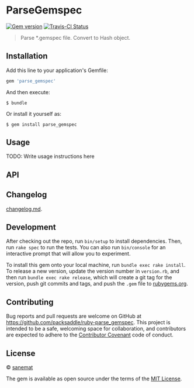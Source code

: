 # ParseGemspec

[![Gem version][gem-image]][gem-url] [![Travis-CI Status][travis-image]][travis-url]

> Parse *.gemspec file. Convert to Hash object.


## Installation

Add this line to your application's Gemfile:

```ruby
gem 'parse_gemspec'
```

And then execute:

    $ bundle

Or install it yourself as:

    $ gem install parse_gemspec


## Usage

TODO: Write usage instructions here


## API


## Changelog

[changelog.md](./changelog.md).


## Development

After checking out the repo, run `bin/setup` to install dependencies. Then, run `rake spec` to run the tests. You can also run `bin/console` for an interactive prompt that will allow you to experiment.

To install this gem onto your local machine, run `bundle exec rake install`. To release a new version, update the version number in `version.rb`, and then run `bundle exec rake release`, which will create a git tag for the version, push git commits and tags, and push the `.gem` file to [rubygems.org](https://rubygems.org).


## Contributing

Bug reports and pull requests are welcome on GitHub at https://github.com/packsaddle/ruby-parse_gemspec. This project is intended to be a safe, welcoming space for collaboration, and contributors are expected to adhere to the [Contributor Covenant](contributor-covenant.org) code of conduct.


## License

© [sanemat](http://sane.jp)

The gem is available as open source under the terms of the [MIT License](http://opensource.org/licenses/MIT).

[travis-url]: https://travis-ci.org/packsaddle/ruby-parse_gemspec
[travis-image]: https://img.shields.io/travis/packsaddle/ruby-parse_gemspec/master.svg?style=flat-square&label=build%20%28linux%29
[gem-url]: http://badge.fury.io/rb/parse_gemspec
[gem-image]: http://img.shields.io/gem/v/parse_gemspec.svg?style=flat-square
